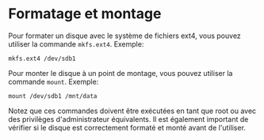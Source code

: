 # Formatage et montage

Pour formater un disque avec le système de fichiers ext4, vous pouvez utiliser la commande `mkfs.ext4`. Exemple:

```shell
mkfs.ext4 /dev/sdb1
```

Pour monter le disque à un point de montage, vous pouvez utiliser la commande `mount`. Exemple:

```shell
mount /dev/sdb1 /mnt/data
```

Notez que ces commandes doivent être exécutées en tant que root ou avec des privilèges d'administrateur équivalents. Il est également important de vérifier si le disque est correctement formaté et monté avant de l'utiliser.
